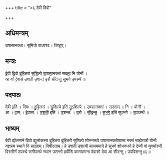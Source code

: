 +++
title = "०६ देवी दिवो"

+++
## अधिमन्त्रम्
उषासानक्ता। सुमित्रो वाध्र्यश्वः। त्रिष्टुप्।

## मन्त्रः
दे॒वी दि॒वो दु॑हि॒तरा॑ सुशि॒ल्पे उ॒षासा॒नक्ता॑ सदतां॒ नि योनौ॑ ।  
आ वां॑ दे॒वास॑ उशती उ॒शन्त॑ उ॒रौ सी॑दन्तु सुभगे उ॒पस्थे॑ ॥

## पदपाठः
दे॒वी इति॑ । दि॒वः । दु॒हि॒तरा॑ । सु॒शि॒ल्पे इति॑ सु॒ऽशि॒ल्पे । उ॒षसा॒नक्ता॑ । स॒द॒ता॒म् । नि । योनौ॑ ।  
आ । वा॒म् । दे॒वासः॑ । उ॒श॒ती॒ इति॑ । उ॒शन्तः॑ । उ॒रौ । सी॒द॒न्तु॒ । सु॒भ॒गे॒ इति॑ सुऽभगे । उ॒पऽस्थे॑ ॥

## भाष्यम्
देवी द्योतमाने दिवो द्युलोकस्य दुहितरा दुहितरौ सुशिल्पे शोभनरूपे उषासानक्तोषाश्च नक्तं चाहोरात्रौ योनौ यज्ञस्य स्थाने नि सदताम्। निषीदताम्। हे उशती उशत्यौ कामयमाने हे सुभगे शोभनधने हे देव्यौ वां युवयोरुरौ विस्तीर्णं उपस्थे समीपस्थे स्थान उशन्तो हवींशि कामयमाना देवासो देवा आ सीदन्तु। उपविशन्तु॥६॥